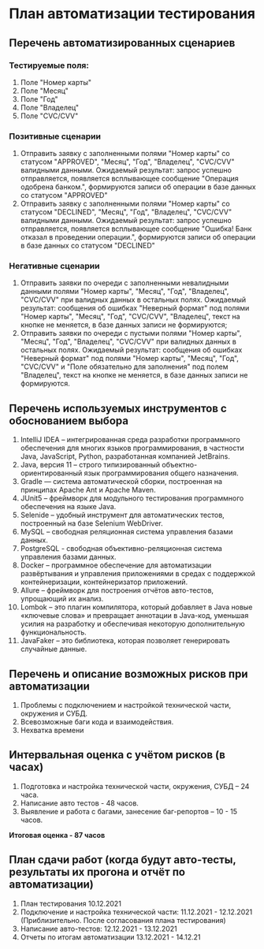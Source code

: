 # План автоматизации тестирования
## Перечень автоматизированных сценариев
### Тестируемые поля:
1. Поле "Номер карты"
2. Поле "Месяц"
3. Поле "Год"
4. Поле "Владелец"
5. Поле "CVC/CVV"

### Позитивные сценарии
1.	Отправить заявку с заполненными полями "Номер карты" со статусом "APPROVED", "Месяц", "Год", "Владелец", "CVC/CVV" валидными данными.
Ожидаемый результат: запрос успешно отправляется, появляется всплывающее сообщение "Операция одобрена банком.", формируются записи об операции в базе данных со статусом "APPROVED"
2.  Отправить заявку с заполненными полями "Номер карты" со статусом "DECLINED", "Месяц", "Год", "Владелец", "CVC/CVV" валидными данными.
Ожидаемый результат: запрос успешно отправляется, появляется всплывающее сообщение "Ошибка! Банк отказал в проведении операции.", формируются записи об операции в базе данных со статусом "DECLINED"

### Негативные сценарии
1.	Отправить заявки по очереди с заполненными невалидными данными полями "Номер карты", "Месяц", "Год", "Владелец", "CVC/CVV" при валидных данных в остальных полях. Ожидаемый результат: сообщения об ошибках "Неверный формат" под полями "Номер карты", "Месяц", "Год", "CVC/CVV", "Владелец", текст на кнопке не меняется, в базе данных записи не формируются;
2. Отправить заявки по очереди с пустыми полями "Номер карты", "Месяц", "Год", "Владелец", "CVC/CVV" при валидных данных в остальных полях. Ожидаемый результат: сообщения об ошибках "Неверный формат" под полями "Номер карты", "Месяц", "Год", "CVC/CVV" и "Поле обязательно для заполнения" под полем "Владелец", текст на кнопке не меняется, в базе данных записи не формируются.


## Перечень используемых инструментов с обоснованием выбора
1. IntelliJ IDEA – интегрированная среда разработки программного обеспечения для многих языков программирования, в частности Java, JavaScript, Python, разработанная компанией JetBrains.
2. Java, версия 11 – строго типизированный объектно-ориентированный язык программирования общего назначения.
3. Gradle — система автоматической сборки, построенная на принципах Apache Ant и Apache Maven.
4. JUnit5 – фреймворк для модульного тестирования программного обеспечения на языке Java.
5. Selenide – удобный инструмент для автоматических тестов, построенный на базе Selenium WebDriver.
6. MySQL –  свободная реляционная система управления базами данных.
7. PostgreSQL - свободная объективно-реляционная система управления базами данных.
8. Docker – программное обеспечение для автоматизации развёртывания и управления приложениями в средах с поддержкой контейнеризации, контейнеризатор приложений.
9. Allure – фреймворк для построения отчётов авто-тестов, упрощающий их анализ.
10. Lombok – это плагин компилятора, который добавляет в Java новые «ключевые слова» и превращает аннотации в Java-код, уменьшая усилия на разработку и обеспечивая некоторую дополнительную функциональность.
11. JavaFaker – это библиотека, которая позволяет генерировать случайные данные.
## Перечень и описание возможных рисков при автоматизации
1. Проблемы с подключением и настройкой технической части, окружения и СУБД.
2. Всевозможные баги кода и взаимодействия.
3. Нехватка времени
## Интервальная оценка с учётом рисков (в часах)
1. Подготовка и настройка технической части, окружения, СУБД – 24 часа.
2. Написание авто тестов - 48 часов.
3. Выявление и работа с багами, занесение баг-репортов – 10 - 15 часов.

**Итоговая оценка - 87 часов**
## План сдачи работ (когда будут авто-тесты, результаты их прогона и отчёт по автоматизации)
1. План тестирования 10.12.2021
2. Подключение и настройка технической части: 11.12.2021 - 12.12.2021 (Приблизительно. После согласования плана тестирования)
3. Написание авто-тестов: 12.12.2021 - 13.12.2021
4. Отчеты по итогам автоматизации 13.12.2021 - 14.12.21
